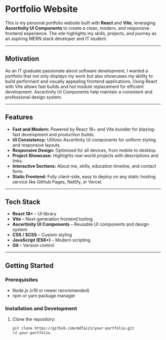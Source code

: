 # Portfolio Website

This is my personal portfolio website built with **React** and **Vite**, leveraging **Ascertinity UI Components** to create a clean, modern, and responsive frontend experience. The site highlights my skills, projects, and journey as an aspiring MERN stack developer and IT student.

---

## Motivation

As an IT graduate passionate about software development, I wanted a portfolio that not only displays my work but also showcases my ability to build performant and visually appealing frontend applications. Using React with Vite allows fast builds and hot module replacement for efficient development. Ascertinity UI Components help maintain a consistent and professional design system.

---

## Features

- **Fast and Modern:** Powered by React 18+ and Vite bundler for blazing-fast development and production builds.  
- **UI Consistency:** Utilizes Ascertinity UI components for uniform styling and responsive layouts.  
- **Responsive Design:** Optimized for all devices, from mobile to desktop.  
- **Project Showcase:** Highlights real-world projects with descriptions and links.  
- **Interactive Sections:** About me, skills, education timeline, and contact form.  
- **Static Frontend:** Fully client-side, easy to deploy on any static hosting service like GitHub Pages, Netlify, or Vercel.

---

## Tech Stack

- **React 18+** – UI library  
- **Vite** – Next-generation frontend tooling  
- **Ascertinity UI Components** – Reusable UI components and design system  
- **CSS / SCSS** – Custom styling  
- **JavaScript (ES6+)** – Modern scripting  
- **Git** – Version control

---

## Getting Started

### Prerequisites

- Node.js (v16 or newer recommended)  
- npm or yarn package manager

### Installation and Development

1. Clone the repository:  
   ```bash
   git clone https://github.com/mdfaiz1/your-portfolio.git
   cd your-portfolio
